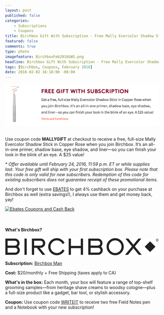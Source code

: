 ```yaml
---
layout: post
published: false
categories: 
    - Subscriptions
    - Coupons
title: Birchbox Gift With Subscription - Free Mally Evercolor Shadow Stick!
featured: false
comments: true
type: photo
imagefeature: BirchboxFeb2016GWS.png
headline: Birchbox Gift With Subscription - Free Mally Evercolor Shadow Stick!
tags: [Birchbox, Coupons, February 2016]
date: 2016-02-02 16:18:00 -08:00
---
```


<center><a href="https://www.birchbox.com/invite/whatsupmailbox" target="_blank">
<img src="/images/BirchboxFeb2016GWS.png" border="0" style="border:none;max-width:100%;" />
</a></center>

<br>

<p>Use coupon code <b>MALLYGIFT</b> at checkout to receive a free, full-size Mally Evercolor Shadow Stick in Copper Rose when you join Birchbox. It’s an all-in-one primer, shadow base, eye shadow, and liner—so you can finish your look in the blink of an eye. A $25 value!</p>

<p><i>* Offer available until February 24, 2016, 11:59 p.m. ET or while supplies last. Your free gift will ship with your first subscription box. Please note that this code is only valid for new subscribers. Redemption of this code for existing subscribers does not guarantee receipt of these promotional items.</i></p>

<p>And don't forget to use <a href="http://www.ebates.com/rf.do?referrerid=nFbj2DqrCN%2BpB5AWKzmAFQ%3D%3D&eeid=30337" target="_blank">EBATES</a> to get 4% cashback on your purchase at Birchbox as well (extra savings!), I always use them and get money back, yay!</p>

<a href='http://www.ebates.com/rf.do?referrerid=nFbj2DqrCN%2BpB5AWKzmAFQ%3D%3D&eeid=28585' target='_blank' rel='nofollow'><img src='http://www.ebates.com/referral/2012/global_files/images/ebates_logo.png' alt='Ebates Coupons and Cash Back' height='31' width='171' border='0'/></a>

<br>

<H4>What's Birchbox?</H4>

<center><a href="https://www.birchbox.com/invite/whatsupmailbox" target="_blank">
<img src="/images/BirchboxLogo.png" border="0" style="border:none;max-width:100%;" alt="Birchbox!" />
</a></center>

<p><b>Subscription:</b> <a href="https://www.birchbox.com/invite/whatsupmailbox" target="_blank">Birchbox Man</a></p>
<p><b>Cost:</b> $20/monthly + Free Shipping (taxes apply to CA)</p>
<p><b>What's in the box:</b> Each month, your box will feature a range of top-shelf grooming samples—from heritage shave creams to woodsy cologne—plus a full-size product like a gadget, bar tool, or stylish accessory.</p>
<p><b>Coupon:</b> Use coupon code <a href="https://www.birchbox.com/invite/whatsupmailbox" target="_blank">WRITEIT</a> to receive two free Field Notes pen and a Notebook with your new subscription!</p>
